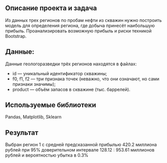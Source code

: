 ## Описание проекта и задача
Из данных трех регионов по пробам нефти из скважин нужно построить модель для определения региона, где добыча принесёт наибольшую прибыль.
Проанализировать возможную прибыль и риски техникой Bootstrap.

## Данные:
Данные геологоразведки трёх регионов находятся в файлах:

* id — уникальный идентификатор скважины;
* f0, f1, f2 — три признака точек (неважно, что они означают, но сами признаки значимы);
* product — объём запасов в скважине (тыс. баррелей).
## Используемые библиотеки
Pandas, Matplotlib, Sklearn

## Результат
Выбран регион 1 с  средней предсказанной прибылью  420.2 миллиона рублей при 95% доверительном интервале 128.12 : 953.61 миллионов рублей и вероятностью убытка в 0.3%
